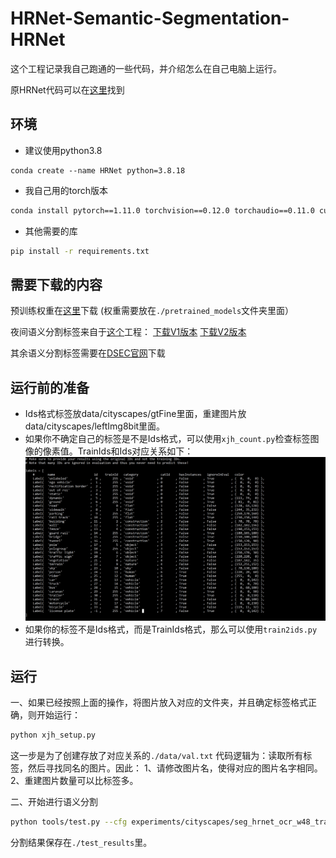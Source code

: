 # HRNet-Semantic-Segmentation-HRNet

这个工程记录我自己跑通的一些代码，并介绍怎么在自己电脑上运行。


原HRNet代码可以在[这里](https://github.com/HRNet/HRNet-Semantic-Segmentation)找到


  
## 环境

* 建议使用python3.8
```
conda create --name HRNet python=3.8.18
```
* 我自己用的torch版本
```bash
conda install pytorch==1.11.0 torchvision==0.12.0 torchaudio==0.11.0 cudatoolkit=11.3 -c pytorch
```
* 其他需要的库
```bash
pip install -r requirements.txt
```

## 需要下载的内容

预训练权重在[这里](https://github.com/hsfzxjy/models.storage/releases/download/HRNet-OCR/hrnet_ocr_cs_8162_torch11.pth)下载
(权重需要放在`./pretrained_models`文件夹里面）

夜间语义分割标签来自于[这个](https://github.com/XiaRho/CMDA)工程：
[下载V1版本](https://drive.google.com/file/d/1LWinkZXUWKBzl946wxhLKaHbOOIP-hRi/view?usp=sharing)
[下载V2版本](https://drive.google.com/file/d/1BgYqQj97TBNJuqVnrbQcfKL3jjwQp5h2/view?usp=sharing)

其余语义分割标签需要在[DSEC官网](https://dsec.ifi.uzh.ch/dsec-detection/)下载

## 运行前的准备
* Ids格式标签放data/cityscapes/gtFine里面，重建图片放data/cityscapes/leftImg8bit里面。
* 如果你不确定自己的标签是不是Ids格式，可以使用`xjh_count.py`检查标签图像的像素值。TrainIds和Ids对应关系如下：
  ![image](picture_use/label.png)
* 如果你的标签不是Ids格式，而是TrainIds格式，那么可以使用`train2ids.py`进行转换。



## 运行
一、如果已经按照上面的操作，将图片放入对应的文件夹，并且确定标签格式正确，则开始运行：
```bash
python xjh_setup.py
```
这一步是为了创建存放了对应关系的`./data/val.txt`
代码逻辑为：读取所有标签，然后寻找同名的图片。因此：
1、请修改图片名，使得对应的图片名字相同。
2、重建图片数量可以比标签多。

二、开始进行语义分割
```bash
python tools/test.py --cfg experiments/cityscapes/seg_hrnet_ocr_w48_train_512x1024_sgd_lr1e-2_wd5e-4_bs_12_epoch484.yaml TEST.MODEL_FILE pretrained_models/hrnet_ocr_cs_8162_torch11.pth TEST.SCALE_LIST 0.5,1.0, TEST.FLIP_TEST True
```
分割结果保存在`./test_results`里。
